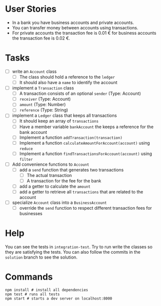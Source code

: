 # User Stories

- In a bank you have business accounts and private accounts.
- You can transfer money between accounts using transactions.
- For private accounts the transaction fee is 0.01 € for business accounts the transaction fee is 0.02 €.

# Tasks

- [ ] write an `Account` class
  - [ ] The class should hold a reference to the `ledger`
  - [ ] It should also have a `name` to identify the account
- [ ] implement a `Transaction` class
  - [ ] A transaction consists of an optional `sender` (Type: Account)
  - [ ] `receiver` (Type: Account)
  - [ ] `amount` (Type: Number)
  - [ ] `reference` (Type: String)
- [ ] implement a `Ledger` class that keeps all transactions
  - [ ] It should keep an array of `transactions`
  - [ ] Have a member variable `bankAccount` the keeps a reference for the bank account
  - [ ] Implement a function `addTransaction(transaction)`
  - [ ] Implement a function `calculateAmountForAccount(account)` using `reduce`
  - [ ] Implement a function `findTransactionsForAccount(account)` using `filter`
- [ ] Add convenience functions to `Account`
  - [ ] add a `send` function that generates two transactions
    - [ ] The actual transaction
    - [ ] A transaction for the fee for the bank
  - [ ] add a getter to calculate the `amount`
  - [ ] add a getter to retrieve all `transactions` that are related to the account
- [ ] specialize `Account` class into a `BusinessAccount`
  - [ ] override the `send` function to respect different transaction fees for businesses

# Help

You can see the tests in `integration-test`. Try to run write the classes so they are satisfying the tests. You can also follow the commits in the `solution` branch to see the solution.

# Commands

```
npm install # install all dependencies
npm test # runs all tests
npm start # starts a dev server on localhost:8000
```
